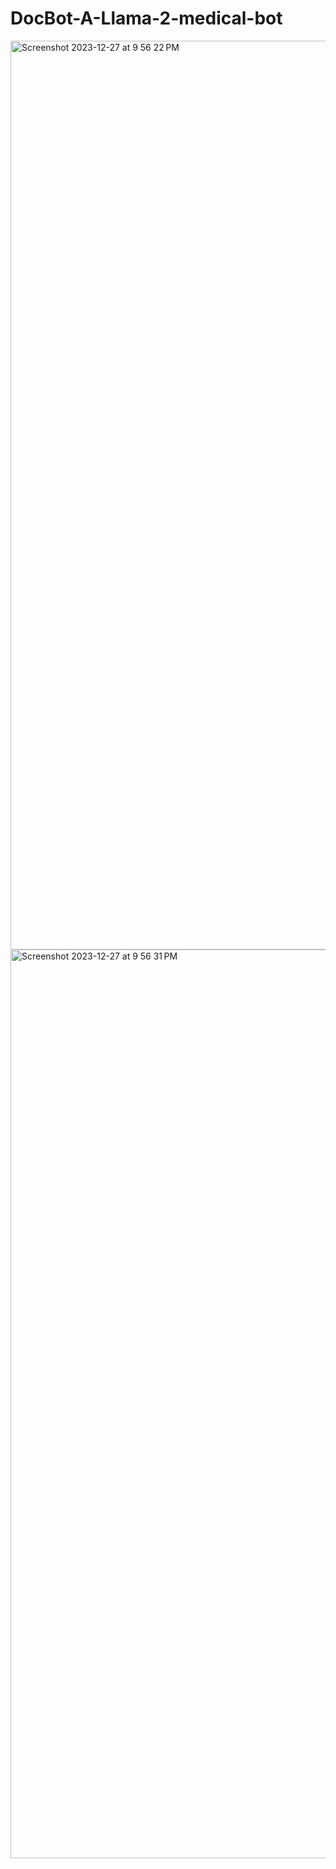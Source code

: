 # DocBot-A-Llama-2-medical-bot

<img width="1454" alt="Screenshot 2023-12-27 at 9 56 22 PM" src="https://github.com/shrusent/DocBot-A-Llama-2-medical-bot/assets/53349143/07d3a1fd-7d8a-43f4-b28f-4305a468b090">

<img width="1454" alt="Screenshot 2023-12-27 at 9 56 31 PM" src="https://github.com/shrusent/DocBot-A-Llama-2-medical-bot/assets/53349143/e7643c29-fdda-4795-ae8b-f826661a59f0">

